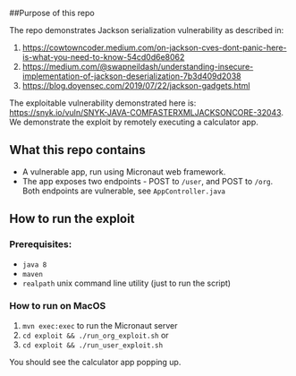 ##Purpose of this repo

The repo demonstrates Jackson serialization vulnerability as described in:
 1. https://cowtowncoder.medium.com/on-jackson-cves-dont-panic-here-is-what-you-need-to-know-54cd0d6e8062
 2. https://medium.com/@swapneildash/understanding-insecure-implementation-of-jackson-deserialization-7b3d409d2038
 3. https://blog.doyensec.com/2019/07/22/jackson-gadgets.html
 
The exploitable vulnerability demonstrated here is: https://snyk.io/vuln/SNYK-JAVA-COMFASTERXMLJACKSONCORE-32043. We demonstrate the exploit by remotely executing a calculator app. 

## What this repo contains
* A vulnerable app, run using Micronaut web framework.
* The app exposes two endpoints - POST to `/user`, and POST to `/org`. Both endpoints are vulnerable, see `AppController.java`


## How to run the exploit

### Prerequisites:
* `java 8`
* `maven`
* `realpath` unix command line utility (just to run the script)

### How to run on MacOS
1. `mvn exec:exec` to run the Micronaut server
2. `cd exploit && ./run_org_exploit.sh` 
or
3. `cd exploit && ./run_user_exploit.sh`

You should see the calculator app popping up.
